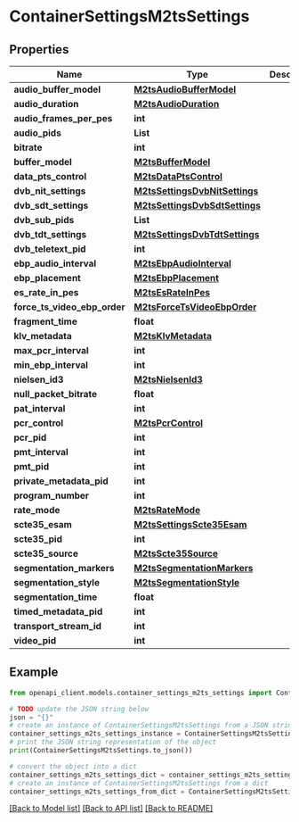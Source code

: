 # ContainerSettingsM2tsSettings


## Properties

Name | Type | Description | Notes
------------ | ------------- | ------------- | -------------
**audio_buffer_model** | [**M2tsAudioBufferModel**](M2tsAudioBufferModel.md) |  | [optional] 
**audio_duration** | [**M2tsAudioDuration**](M2tsAudioDuration.md) |  | [optional] 
**audio_frames_per_pes** | **int** |  | [optional] 
**audio_pids** | **List** |  | [optional] 
**bitrate** | **int** |  | [optional] 
**buffer_model** | [**M2tsBufferModel**](M2tsBufferModel.md) |  | [optional] 
**data_pts_control** | [**M2tsDataPtsControl**](M2tsDataPtsControl.md) |  | [optional] 
**dvb_nit_settings** | [**M2tsSettingsDvbNitSettings**](M2tsSettingsDvbNitSettings.md) |  | [optional] 
**dvb_sdt_settings** | [**M2tsSettingsDvbSdtSettings**](M2tsSettingsDvbSdtSettings.md) |  | [optional] 
**dvb_sub_pids** | **List** |  | [optional] 
**dvb_tdt_settings** | [**M2tsSettingsDvbTdtSettings**](M2tsSettingsDvbTdtSettings.md) |  | [optional] 
**dvb_teletext_pid** | **int** |  | [optional] 
**ebp_audio_interval** | [**M2tsEbpAudioInterval**](M2tsEbpAudioInterval.md) |  | [optional] 
**ebp_placement** | [**M2tsEbpPlacement**](M2tsEbpPlacement.md) |  | [optional] 
**es_rate_in_pes** | [**M2tsEsRateInPes**](M2tsEsRateInPes.md) |  | [optional] 
**force_ts_video_ebp_order** | [**M2tsForceTsVideoEbpOrder**](M2tsForceTsVideoEbpOrder.md) |  | [optional] 
**fragment_time** | **float** |  | [optional] 
**klv_metadata** | [**M2tsKlvMetadata**](M2tsKlvMetadata.md) |  | [optional] 
**max_pcr_interval** | **int** |  | [optional] 
**min_ebp_interval** | **int** |  | [optional] 
**nielsen_id3** | [**M2tsNielsenId3**](M2tsNielsenId3.md) |  | [optional] 
**null_packet_bitrate** | **float** |  | [optional] 
**pat_interval** | **int** |  | [optional] 
**pcr_control** | [**M2tsPcrControl**](M2tsPcrControl.md) |  | [optional] 
**pcr_pid** | **int** |  | [optional] 
**pmt_interval** | **int** |  | [optional] 
**pmt_pid** | **int** |  | [optional] 
**private_metadata_pid** | **int** |  | [optional] 
**program_number** | **int** |  | [optional] 
**rate_mode** | [**M2tsRateMode**](M2tsRateMode.md) |  | [optional] 
**scte35_esam** | [**M2tsSettingsScte35Esam**](M2tsSettingsScte35Esam.md) |  | [optional] 
**scte35_pid** | **int** |  | [optional] 
**scte35_source** | [**M2tsScte35Source**](M2tsScte35Source.md) |  | [optional] 
**segmentation_markers** | [**M2tsSegmentationMarkers**](M2tsSegmentationMarkers.md) |  | [optional] 
**segmentation_style** | [**M2tsSegmentationStyle**](M2tsSegmentationStyle.md) |  | [optional] 
**segmentation_time** | **float** |  | [optional] 
**timed_metadata_pid** | **int** |  | [optional] 
**transport_stream_id** | **int** |  | [optional] 
**video_pid** | **int** |  | [optional] 

## Example

```python
from openapi_client.models.container_settings_m2ts_settings import ContainerSettingsM2tsSettings

# TODO update the JSON string below
json = "{}"
# create an instance of ContainerSettingsM2tsSettings from a JSON string
container_settings_m2ts_settings_instance = ContainerSettingsM2tsSettings.from_json(json)
# print the JSON string representation of the object
print(ContainerSettingsM2tsSettings.to_json())

# convert the object into a dict
container_settings_m2ts_settings_dict = container_settings_m2ts_settings_instance.to_dict()
# create an instance of ContainerSettingsM2tsSettings from a dict
container_settings_m2ts_settings_from_dict = ContainerSettingsM2tsSettings.from_dict(container_settings_m2ts_settings_dict)
```
[[Back to Model list]](../README.md#documentation-for-models) [[Back to API list]](../README.md#documentation-for-api-endpoints) [[Back to README]](../README.md)


